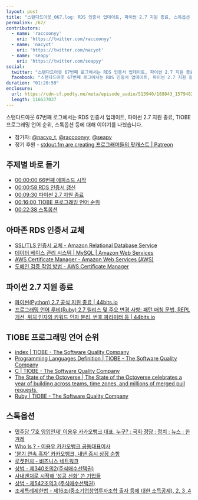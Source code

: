 ```yaml
---
layout: post
title: "스탠다드아웃_067.log: RDS 인증서 업데이트, 파이썬 2.7 지원 종료, 스톡옵션 등"
permalink: /67/
contributors:
  - name: 'raccoonyy'
    uri: 'https://twitter.com/raccoonyy'
  - name: 'nacyot'
    uri: 'https://twitter.com/nacyot'
  - name: 'seapy'
    uri: 'https://twitter.com/seapyy'
social:
  twitter: "스탠다드아웃 67번째 로그에서는 RDS 인증서 업데이트, 파이썬 2.7 지원 종료, 스톡옵션 등에 대해서 이야기를 나눴습니다."
  facebook: "스탠다드아웃 67번째 로그에서는 RDS 인증서 업데이트, 파이썬 2.7 지원 종료, 스톡옵션 등에 대해서 이야기를 나눴습니다."
duration: "01:20:59"
enclosure:
  url: https://cdn-cf.podty.me/meta/episode_audio/513940/188843_1579482592654.mp3
  length: 116637037
---
```


스탠다드아웃 67번째 로그에서는 RDS 인증서 업데이트, 파이썬 2.7 지원 종료, TIOBE 프로그래밍 언어 순위, 스톡옵션 등에 대해 이야기를 나눴습니다.

* 참가자: [@nacyo_t][nac], [@raccoonyy][rac], [@seapy][sea]
* 정기 후원 - [stdout.fm are creating 프로그래머들의 팟캐스트 \| Patreon](https://www.patreon.com/stdoutfm)

[nac]: https://twitter.com/nacyo_t
[rac]: https://twitter.com/raccoonyy
[sea]: https://twitter.com/seapy

## 주제별 바로 듣기
* <a href="#" onclick="jumpPlayer(0.0); return false;">00:00:00 66번째 에피소드 시작</a>
* <a href="#" onclick="jumpPlayer(58.0); return false;">00:00:58 RDS 인증서 갱신</a>
* <a href="#" onclick="jumpPlayer(570.0); return false;">00:09:30 파이썬 2.7 지원 종료 </a>
* <a href="#" onclick="jumpPlayer(960.0); return false;">00:16:00 TIOBE 프로그래밍 언어 순위</a>
* <a href="#" onclick="jumpPlayer(1358.0); return false;">00:22:38 스톡옵션</a>

## 아마존 RDS 인증서 교체
* [SSL/TLS 인증서 교체 - Amazon Relational Database Service](https://docs.aws.amazon.com/ko_kr/AmazonRDS/latest/UserGuide/UsingWithRDS.SSL-certificate-rotation.html)
* [데이터 베이스 관리 시스템 \| MySQL \| Amazon Web Services](https://aws.amazon.com/ko/rds/aurora/)
* [AWS Certificate Manager - Amazon Web Services (AWS)](https://aws.amazon.com/certificate-manager/)
* [도메인 검증 작업 방법 - AWS Certificate Manager](https://docs.aws.amazon.com/ko_kr/acm/latest/userguide/how-domain-validation-works.html)

## 파이썬 2.7 지원 종료
* [파이썬(Python) 2.7 공식 지원 종료 \| 44bits.io](https://www.44bits.io/ko/post/news--python-2-7-retired)
* [프로그래밍 언어 루비(Ruby) 2.7 릴리스 및 주요 변경 사항: 패턴 매칭 문법, REPL 개선, 위치 인자와 키워드 인자 분리, 번호 파라미터 등 \| 44bits.io](https://www.44bits.io/ko/post/news--ruby-2-7-released)

## TIOBE 프로그래밍 언어 순위
* [index \| TIOBE - The Software Quality Company](https://www.tiobe.com/tiobe-index/)
* [Programming Languages Definition \| TIOBE - The Software Quality Company](https://www.tiobe.com/tiobe-index/programming-languages-definition/)
* [C \| TIOBE - The Software Quality Company](https://www.tiobe.com/tiobe-index/c/)
* [The State of the Octoverse \| The State of the Octoverse celebrates a year of building across teams, time zones, and millions of merged pull requests.](https://octoverse.github.com/)
* [Ruby \| TIOBE - The Software Quality Company](https://www.tiobe.com/tiobe-index/ruby/)

## 스톡옵션
* [민주당 ‘7호 영입인재’ 이용우 카카오뱅크 대표, 누구? : 국회·정당 : 정치 : 뉴스 : 한겨레](http://www.hani.co.kr/arti/politics/assembly/924088.html)
* [Who Is ? - 이용우 카카오뱅크 공동대표이사](http://www.businesspost.co.kr/BP?command=article_view&num=96508)
* ['분기 연속 흑자' 카카오뱅크, 내년 증시 상장 순항](http://news.bizwatch.co.kr/article/finance/2019/08/22/0022)
* [로켓펀치 - 비즈니스 네트워크](https://www.rocketpunch.com/)
* [상법 - 제340조의2(주식매수선택권)](http://law.go.kr/%EB%B2%95%EB%A0%B9/%EC%83%81%EB%B2%95/%EC%A0%9C340%EC%A1%B0%EC%9D%982)
* [사내벤처로 시작해 ‘성공 신화’ 쓴 기업들](http://magazine.hankyung.com/business/apps/news?popup=0&nid=01&c1=1001&nkey=2017020601106000151&mode=sub_view)
* [상법 - 제542조의3 (주식매수선택권)](https://glaw.scourt.go.kr/wsjo/lawod/sjo192.do?lawodNm=%EC%83%81%EB%B2%95&jomunNo=542&jomunGajiNo=3)
* [조세특례제한법 - 제16조(중소기업창업투자조합 출자 등에 대한 소득공제), 2, 3 ,4](http://www.law.go.kr/%EB%B2%95%EB%A0%B9/%EC%A1%B0%EC%84%B8%ED%8A%B9%EB%A1%80%EC%A0%9C%ED%95%9C%EB%B2%95/%2820200101,16835,20191231%29/%EC%A0%9C16%EC%A1%B0)
